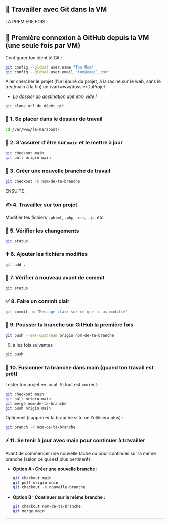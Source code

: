 ## 🔄 Travailler avec Git dans la VM
LA PREMIERE FOIS :

## 🔑 Première connexion à GitHub depuis la VM (une seule fois par VM)

Configurer ton identité Git :
```bash
git config --global user.name "Ton Nom"
git config --global user.email "ton@email.com"
```
Aller chercher le projet (l'url épuré du projet, à la racine sur le web, sans le trea/main à la fin)
cd /var/www/dossierDuProjet
- *Le dossier de destination doit être vide !*
```bash
git clone url_du_dépôt_git
```

### 📍 1. Se placer dans le dossier de travail
```bash
cd /var/www/le-marabout/
```

### 🌱 2. S'assurer d'être sur `main` et le mettre à jour
```bash
git checkout main
git pull origin main
```

### 🌿 3. Créer une nouvelle branche de travail
```bash
git checkout -b nom-de-ta-branche
```

ENSUITE :
### ✍️ 4. Travailler sur ton projet
Modifier tes fichiers `.phtml`, `.php`, `.css`, `.js`, etc.

### 🔎 5. Vérifier les changements
```bash
git status
```

### ➕ 6. Ajouter les fichiers modifiés
```bash
git add .
```

### 🧹 7. Vérifier à nouveau avant de commit
```bash
git status
```

### ✅ 8. Faire un commit clair
```bash
git commit -m "Message clair sur ce que tu as modifié"
```

### 🚀 9. Pousser ta branche sur GitHub la première fois
```bash
git push --set-upstream origin nom-de-ta-branche
```
9. a les fois suivantes 
```bash
git push
```

### 🔄 10. Fusionner ta branche dans main (quand ton travail est prêt)
Tester ton projet en local. Si tout est correct :
```bash
git checkout main
git pull origin main
git merge nom-de-ta-branche
git push origin main
```
Optionnel (supprimer la branche si tu ne l'utilisera plus) :
```bash
git branch -d nom-de-ta-branche
```

### ⚡ 11. Se tenir à jour avec main pour continuer à travailler
Avant de commencer une nouvelle tâche ou pour continuer sur la même branche (selon ce qui est plus pertinent) :

- **Option A : Créer une nouvelle branche :**
  ```bash
  git checkout main
  git pull origin main
  git checkout -b nouvelle-branche
  ```

- **Option B : Continuer sur la même branche :**
  ```bash
  git checkout nom-de-ta-branche
  git merge main
  ```

---
